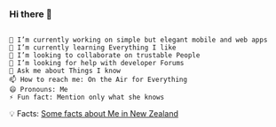 ### Hi there 👋

```

🔭 I’m currently working on simple but elegant mobile and web apps
🌱 I’m currently learning Everything I like
👯 I’m looking to collaborate on trustable People
🤔 I’m looking for help with developer Forums
💬 Ask me about Things I know
📫 How to reach me: On the Air for Everything
😄 Pronouns: Me
⚡ Fun fact: Mention only what she knows
```
💡 Facts: <a href="https://www.linkedin.com/newsletters/6981721349257924608/" alt="Some facts about Me in New Zealand"> Some facts about Me in New Zealand</a>
